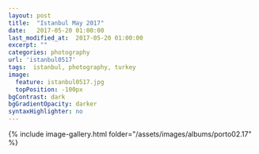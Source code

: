 ```yaml
---
layout: post
title:  "Istanbul May 2017"
date:   2017-05-20 01:00:00
last_modified_at:  2017-05-20 01:00:00
excerpt: ""
categories: photography
url: 'istanbul0517'
tags:  istanbul, photography, turkey
image:
  feature: istanbul0517.jpg
  topPosition: -100px
bgContrast: dark
bgGradientOpacity: darker
syntaxHighlighter: no
---
```



<body>
	    {% include image-gallery.html folder="/assets/images/albums/porto02.17" %}
</body>

